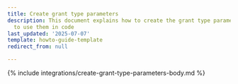 ```yaml
---
title: Create grant type parameters
description: This document explains how to create the grant type parameters and how
  to use them in code
last_updated: '2025-07-07'
template: howto-guide-template
redirect_from: null

---
```


{% include integrations/create-grant-type-parameters-body.md %}

